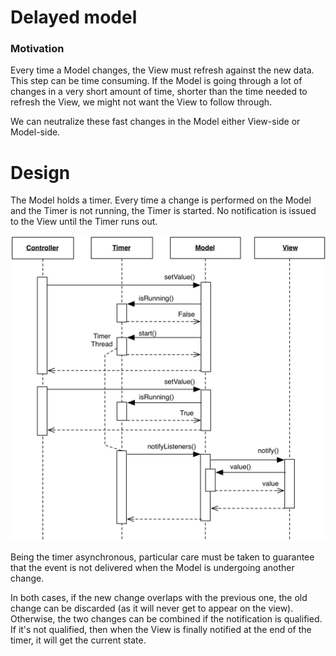 # Delayed model

### Motivation

Every time a Model changes, the View must refresh against the new data.
This step can be time consuming. If the Model is going through a lot of changes
in a very short amount of time, shorter than the time needed to refresh the View, we might not want the View to follow through.

We can neutralize these fast changes in the Model either View-side or Model-side. 

# Design

The Model holds a timer. Every time a change is performed on the Model and the Timer is not running, the Timer is started. No notification is issued to the View until the Timer runs out.

<p align="center">
    <img src="images/delayed_model/delayed_model.png">
</p>

Being the timer asynchronous, particular care must be taken to guarantee that the event is not delivered when the Model is undergoing another change.

In both cases, if the new change overlaps with the previous one, the old change
can be discarded (as it will never get to appear on the view). Otherwise, the two changes can be combined
if the notification is qualified. If it's not qualified, then when the View is finally notified
at the end of the timer, it will get the current state.


